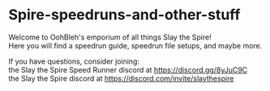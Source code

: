 # Spire-speedruns-and-other-stuff

Welcome to OohBleh's emporium of all things Slay the Spire!  
Here you will find a speedrun guide, speedrun file setups, and maybe more.  

If you have questions, consider joining:  
    the Slay the Spire Speed Runner discord at https://discord.gg/8yJuC9C  
    the Slay the Spire discord at https://discord.com/invite/slaythespire  

